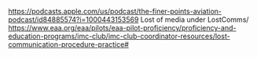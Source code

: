 https://podcasts.apple.com/us/podcast/the-finer-points-aviation-podcast/id84885574?i=1000443153569
Lost of media under LostComms/
https://www.eaa.org/eaa/pilots/eaa-pilot-proficiency/proficiency-and-education-programs/imc-club/imc-club-coordinator-resources/lost-communication-procedure-practice#
